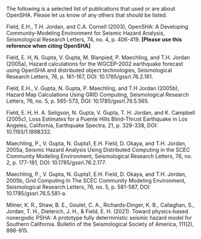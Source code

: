 The following is a selected list of publications that used or are about OpenSHA.
Please let us know of any others that should be listed.

Field, E.H., T.H. Jordan, and C.A. Cornell (2003), OpenSHA: A Developing Community-Modeling Environment for Seismic Hazard Analysis, Seismological Research Letters, 74, no. 4, p. 406-419. **[Please use this reference when citing OpenSHA]**

Field, E. H, N. Gupta, V. Gupta, M. Blanpied, P. Maechling, and T.H. Jordan (2005a), Hazard calculations for the WGCEP-2002 earthquake forecast using OpenSHA and distributed object technologies, Seismological Research Letters, 76, p. 161-167, DOI: 10.1785/gssrl.76.2.161.

Field, E.H., V. Gupta, N. Gupta, P. Maechling, and T.H Jordan (2005b), Hazard Map Calculations Using GRID Computing, Seismological Research Letters, 76, no. 5, p. 565-573, DOI: 10.1785/gssrl.76.5.565.

Field, E. H, H. A. Seligson, N. Gupta, V. Gupta, T. H. Jordan, and K. Campbell (2005c), Loss Estimates for a Puente Hills Blind-Thrust Earthquake in Los Angeles, California, Earthquake Spectra, 21, p. 329-338, DOI: 10.1193/1.1898332.

Maechling, P., V. Gupta, N. Gupta1, E.H. Field, D. Okaya, and T.H. Jordan, 2005a, Seismic Hazard Analysis Using Distributed Computing in the SCEC Community Modeling Environment, Seismological Research Letters, 76, no. 2, p. 177-181, DOI: 10.1785/gssrl.76.2.177.

Maechling, P., V. Gupta, N. Gupta1, E.H. Field, D. Okaya, and T.H. Jordan, 2005b, Grid Computing In The SCEC Community Modeling Environment, Seismological Research Letters, 76, no. 5, p. 581-587, DOI: 10.1785/gssrl.76.5.581-a.

Milner, K. R., Shaw, B. E., Goulet, C. A., Richards‐Dinger, K. B., Callaghan, S., Jordan, T. H., Dieterich, J. H., & Field, E. H. (2021). Toward physics‐based nonergodic PSHA: A prototype fully deterministic seismic hazard model for Southern California. Bulletin of the Seismological Society of America, 111(2), 898-915.